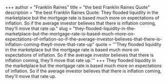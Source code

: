 +++
author = "Franklin Raines"
title = "the best Franklin Raines Quote"
description = "the best Franklin Raines Quote: They flooded liquidity in the marketplace but the mortgage rate is based much more on expectations of inflation. So if the average investor believes that there is inflation coming, they'll move that rate up."
slug = "they-flooded-liquidity-in-the-marketplace-but-the-mortgage-rate-is-based-much-more-on-expectations-of-inflation-so-if-the-average-investor-believes-that-there-is-inflation-coming-theyll-move-that-rate-up"
quote = '''They flooded liquidity in the marketplace but the mortgage rate is based much more on expectations of inflation. So if the average investor believes that there is inflation coming, they'll move that rate up.'''
+++
They flooded liquidity in the marketplace but the mortgage rate is based much more on expectations of inflation. So if the average investor believes that there is inflation coming, they'll move that rate up.
